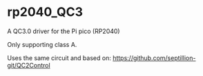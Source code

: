 # rp2040_QC3
A QC3.0 driver for the Pi pico (RP2040)

Only supporting class A.


Uses the same circuit and based on: https://github.com/septillion-git/QC2Control

